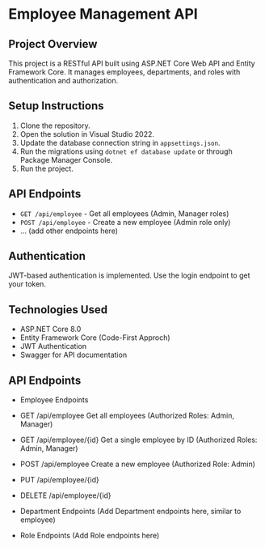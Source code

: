 # Employee Management API

## Project Overview
This project is a RESTful API built using ASP.NET Core Web API and Entity Framework Core. It manages employees, departments, and roles with authentication and authorization.

## Setup Instructions
1. Clone the repository.
2. Open the solution in Visual Studio 2022.
3. Update the database connection string in `appsettings.json`.
4. Run the migrations using `dotnet ef database update` or through Package Manager Console.
5. Run the project.

## API Endpoints
- `GET /api/employee` - Get all employees (Admin, Manager roles)
- `POST /api/employee` - Create a new employee (Admin role only)
- … (add other endpoints here)

## Authentication
JWT-based authentication is implemented. Use the login endpoint to get your token.

## Technologies Used
- ASP.NET Core 8.0
- Entity Framework Core (Code-First Approch)
- JWT Authentication
- Swagger for API documentation

## API Endpoints
- Employee Endpoints
- GET /api/employee
  Get all employees (Authorized Roles: Admin, Manager)

- GET /api/employee/{id}
  Get a single employee by ID (Authorized Roles: Admin, Manager)

- POST /api/employee
  Create a new employee (Authorized Role: Admin)

- PUT /api/employee/{id}

- DELETE /api/employee/{id}

- Department Endpoints
 (Add Department endpoints here, similar to employee)

- Role Endpoints
 (Add Role endpoints here)
